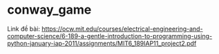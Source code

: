 # conway_game
Link đề bài: https://ocw.mit.edu/courses/electrical-engineering-and-computer-science/6-189-a-gentle-introduction-to-programming-using-python-january-iap-2011/assignments/MIT6_189IAP11_project2.pdf
